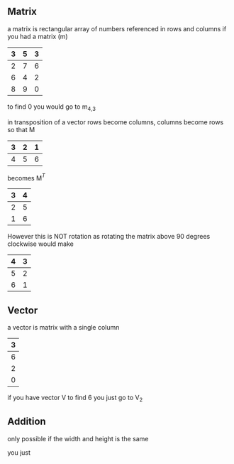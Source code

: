 ## Matrix
a matrix is rectangular array of numbers referenced in rows and columns 
if you had a matrix (m) 

| 3   | 5   | 3   |
| --- | --- | --- |
| 2   | 7   | 6   |
| 6   | 4   | 2   |
| 8   | 9   | 0   |
to find 0 you would go to m$_4$$_,$$_3$ 

in transposition of a vector rows become columns, columns become rows 
so that 
M

| 3   | 2   | 1   |
| --- | --- | --- |
| 4   | 5   | 6   |
becomes 
M$^T$

| 3   | 4   |
| --- | --- |
| 2   | 5   |
| 1   | 6   |
However this is NOT rotation 
as rotating the matrix above 90 degrees clockwise would make

| 4   | 3   |
| --- | --- |
| 5   | 2   |
| 6   | 1   |

## Vector
a vector is matrix with a single column 

| 3   |
| --- |
| 6   |
| 2   |
| 0   |
if you have vector V
to find 6 you just go to V$_2$

## Addition
only possible if the width and height is the same

you just 